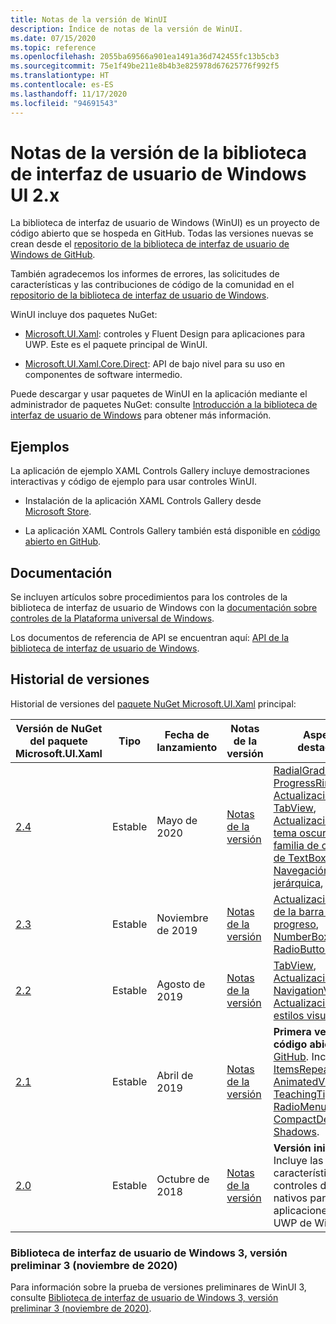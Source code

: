 ```yaml
---
title: Notas de la versión de WinUI
description: Índice de notas de la versión de WinUI.
ms.date: 07/15/2020
ms.topic: reference
ms.openlocfilehash: 2055ba69566a901ea1491a36d742455fc13b5cb3
ms.sourcegitcommit: 75e1f49be211e8b4b3e825978d67625776f992f5
ms.translationtype: HT
ms.contentlocale: es-ES
ms.lasthandoff: 11/17/2020
ms.locfileid: "94691543"
---
```

# <a name="windows-ui-library-2x-release-notes"></a>Notas de la versión de la biblioteca de interfaz de usuario de Windows UI 2.x

La biblioteca de interfaz de usuario de Windows (WinUI) es un proyecto de código abierto que se hospeda en GitHub. Todas las versiones nuevas se crean desde el [repositorio de la biblioteca de interfaz de usuario de Windows de GitHub](https://aka.ms/winui).

También agradecemos los informes de errores, las solicitudes de características y las contribuciones de código de la comunidad en el [repositorio de la biblioteca de interfaz de usuario de Windows](https://aka.ms/winui).

WinUI incluye dos paquetes NuGet:

* [Microsoft.UI.Xaml](https://www.nuget.org/packages/Microsoft.UI.Xaml): controles y Fluent Design para aplicaciones para UWP. Este es el paquete principal de WinUI.

* [Microsoft.UI.Xaml.Core.Direct](https://www.nuget.org/packages/Microsoft.UI.Xaml.Core.Direct): API de bajo nivel para su uso en componentes de software intermedio.

Puede descargar y usar paquetes de WinUI en la aplicación mediante el administrador de paquetes NuGet: consulte [Introducción a la biblioteca de interfaz de usuario de Windows](/uwp/toolkits/winui/getting-started) para obtener más información.

## <a name="examples"></a>Ejemplos

La aplicación de ejemplo XAML Controls Gallery incluye demostraciones interactivas y código de ejemplo para usar controles WinUI.

* Instalación de la aplicación XAML Controls Gallery desde [Microsoft Store](
https://www.microsoft.com/p/xaml-controls-gallery/9msvh128x2zt).

* La aplicación XAML Controls Gallery también está disponible en [código abierto en GitHub](
https://github.com/Microsoft/Xaml-Controls-Gallery).

## <a name="documentation"></a>Documentación

Se incluyen artículos sobre procedimientos para los controles de la biblioteca de interfaz de usuario de Windows con la [documentación sobre controles de la Plataforma universal de Windows](/windows/uwp/design/controls-and-patterns/).

Los documentos de referencia de API se encuentran aquí: [API de la biblioteca de interfaz de usuario de Windows](/uwp/api/overview/winui/).

## <a name="version-history"></a>Historial de versiones

Historial de versiones del [paquete NuGet Microsoft.UI.Xaml](https://www.nuget.org/packages/Microsoft.UI.Xaml) principal:

| Versión de NuGet del paquete Microsoft.UI.Xaml | Tipo | Fecha de lanzamiento | Notas de la versión | Aspectos destacados |
| --- | --- | --- | --- | --- |
| [2.4](winui-2.4.md) | Estable | Mayo de 2020 | [Notas de la versión](winui-2.4.md) | [RadialGradientBrush](winui-2.4.md#radialgradientbrush), [ProgressRing](winui-2.4.md#progressring), [Actualizaciones de TabView](winui-2.4.md#tabview-updates), [Actualizaciones del tema oscuro a la familia de controles de TextBox ](winui-2.4.md#dark-theme-updates-to-textbox-family-of-controls), [Navegación jerárquica](winui-2.4.md#hierarchical-navigation),  |
| [2.3](winui-2.3.md) | Estable | Noviembre de 2019 | [Notas de la versión](winui-2.3.md) | [Actualización visual de la barra de progreso](winui-2.3.md#progress-bar-visual-refresh), [NumberBox](winui-2.3.md#numberbox), [RadioButtons](winui-2.3.md#radiobuttons) |
| [2.2](winui-2.2.md) | Estable | Agosto de 2019 | [Notas de la versión](winui-2.2.md) | [TabView](winui-2.2.md#tabview), [Actualizaciones de NavigationView](winui-2.2.md#navigationview-updates), [Actualizaciones de estilos visuales](winui-2.2.md#visual-style-updates)  |
| [2.1](winui-2.1.md) | Estable | Abril de 2019 | [Notas de la versión](winui-2.1.md) | **Primera versión de código abierto** de [GitHub](https://github.com/microsoft/microsoft-ui-xaml). Incluye [ItemsRepeater](winui-2.1.md#itemsrepeater), [AnimatedVisualPlayer](winui-2.1.md#animatedvisualplayer), [TeachingTip](winui-2.1.md#teachingtip), [RadioMenuFlyoutItem](winui-2.1.md#radiomenuflyoutitem), [CompactDensity](winui-2.1.md#compactdensity) y [Shadows](winui-2.1.md#shadows). |
| [2.0](winui-2.0.md) | Estable | Octubre de 2018 | [Notas de la versión](winui-2.0.md) | **Versión inicial**. Incluye las características y los controles de Fluent nativos para las aplicaciones para UWP de Windows.  |

### <a name="windows-ui-library-3-preview-3-november-2020"></a>Biblioteca de interfaz de usuario de Windows 3, versión preliminar 3 (noviembre de 2020)

Para información sobre la prueba de versiones preliminares de WinUI 3, consulte [Biblioteca de interfaz de usuario de Windows 3, versión preliminar 3 (noviembre de 2020)](../../winui3/index.md).